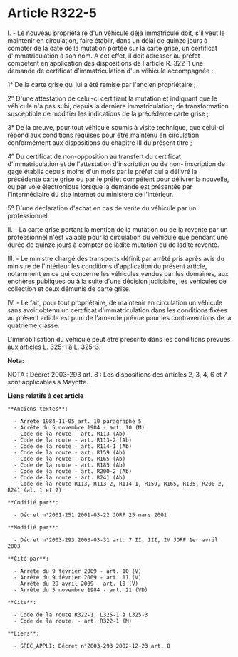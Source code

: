 # Article R322-5

I. - Le nouveau propriétaire d'un véhicule déjà immatriculé doit, s'il veut le maintenir en circulation, faire établir, dans
un délai de quinze jours à compter de la date de la mutation portée sur la carte grise, un certificat d'immatriculation à son
nom. A cet effet, il doit adresser au préfet compétent en application des dispositions de l'article R. 322-1 une demande de
certificat d'immatriculation d'un véhicule accompagnée :

1° De la carte grise qui lui a été remise par l'ancien propriétaire ;

2° D'une attestation de celui-ci certifiant la mutation et indiquant que le véhicule n'a pas subi, depuis la dernière
immatriculation, de transformation susceptible de modifier les indications de la précédente carte grise ;

3° De la preuve, pour tout véhicule soumis à visite technique, que celui-ci répond aux conditions requises pour être maintenu
en circulation conformément aux dispositions du chapitre III du présent titre ;

4° Du certificat de non-opposition au transfert du certificat d'immatriculation et de l'attestation d'inscription ou de non-
inscription de gage établis depuis moins d'un mois par le préfet qui a délivré la précédente carte grise ou par le préfet
compétent pour délivrer la nouvelle, ou par voie électronique lorsque la demande est présentée par l'intermédiaire du site
internet du ministère de l'intérieur.

5° D'une déclaration d'achat en cas de vente du véhicule par un professionnel.

II. - La carte grise portant la mention de la mutation ou de la revente par un professionnel n'est valable pour la
circulation du véhicule que pendant une durée de quinze jours à compter de ladite mutation ou de ladite revente.

III. - Le ministre chargé des transports définit par arrêté pris après avis du ministre de l'intérieur les conditions
d'application du présent article, notamment en ce qui concerne les véhicules vendus par les domaines, aux enchères publiques
ou à la suite d'une décision judiciaire, les véhicules de collection et ceux démunis de carte grise.

IV. - Le fait, pour tout propriétaire, de maintenir en circulation un véhicule sans avoir obtenu un certificat
d'immatriculation dans les conditions fixées au présent article est puni de l'amende prévue pour les contraventions de la
quatrième classe.

L'immobilisation du véhicule peut être prescrite dans les conditions prévues aux articles L. 325-1 à L. 325-3.

**Nota:**

NOTA : Décret 2003-293 art. 8 : Les dispositions des articles 2, 3, 4, 6 et 7 sont applicables à Mayotte.

**Liens relatifs à cet article**

	**Anciens textes**:

	  - Arrêté 1984-11-05 art. 10 paragraphe 5
	  - Arrêté du 5 novembre 1984 - art. 10 (M)
	  - Code de la route - art. R113 (Ab)
	  - Code de la route - art. R113-2 (Ab)
	  - Code de la route - art. R114-1 (Ab)
	  - Code de la route - art. R159 (Ab)
	  - Code de la route - art. R165 (Ab)
	  - Code de la route - art. R185 (Ab)
	  - Code de la route - art. R200-2 (Ab)
	  - Code de la route - art. R241 (Ab)
	  - Code de la route R113, R113-2, R114-1, R159, R165, R185, R200-2, R241 (al. 1 et 2)

	**Codifié par**:

	  - Décret n°2001-251 2001-03-22 JORF 25 mars 2001

	**Modifié par**:

	  - Décret n°2003-293 2003-03-31 art. 7 II, III, IV JORF 1er avril 2003

	**Cité par**:

	  - Arrêté du 9 février 2009 - art. 10 (V)
	  - Arrêté du 9 février 2009 - art. 11 (V)
	  - Arrêté du 29 avril 2009 - art. 10 (V)
	  - Arrêté du 5 novembre 1984 - art. 21 (VD)

	**Cite**:

	  - Code de la route R322-1, L325-1 à L325-3
	  - Code de la route. - art. R322-1 (M)

	**Liens**:

	  - SPEC_APPLI: Décret n°2003-293 2002-12-23 art. 8
